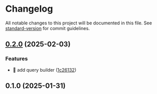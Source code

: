 # Changelog

All notable changes to this project will be documented in this file. See [standard-version](https://github.com/conventional-changelog/standard-version) for commit guidelines.

## [0.2.0](https://github.com/emresandikci/pocketbase-query/compare/v0.1.0...v0.2.0) (2025-02-03)


### Features

* 🎸 add query builder ([1c26132](https://github.com/emresandikci/pocketbase-query/commit/1c26132179921909462e5d19e50671ff11a176cf))

## 0.1.0 (2025-01-31)
